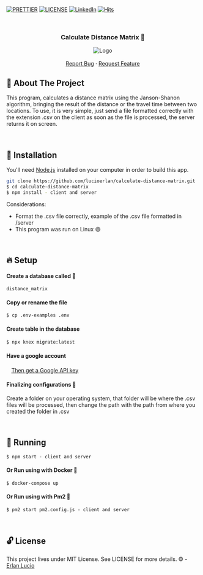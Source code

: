<!-- PROJECT SHIELDS -->

[![PRETTIER](https://img.shields.io/badge/code_style-prettier-ff69b4.svg?style=flat-square)](https://gitter.im/jlongster/prettie)
[![LICENSE](https://img.shields.io/github/license/arshadkazmi42/awesome-github-init.svg)](https://github.com/arshadkazmi42/awesome-github-init/LICENSE)
[![LinkedIn][linkedin-shield]](https://www.linkedin.com/in/erlanlucio/)
[![Hits](https://hits.seeyoufarm.com/api/count/incr/badge.svg?url=https%3A%2F%2Fgithub.com%2Flucioerlan%2Fcalculate-distance-matrix&count_bg=%23E71A18&title_bg=%23555555&icon=dependabot.svg&icon_color=%23E7E7E7&title=views&edge_flat=false)](https://hits.seeyoufarm.com)



<!-- PROJECT -->
<br />
<p align="center">
  <h3 align="center"> 

  Calculate Distance Matrix  :beginner:
  
  </h3> 
  <p align="center">
    <img src="https://user-images.githubusercontent.com/67064886/95764473-e611a880-0c86-11eb-8f01-c33e6b0e167c.gif" alt="Logo" >
    <br />
    <br />
    <a href="https://github.com/lucioerlan/calculate-distance-matrix/issues">Report Bug</a>
    ·
    <a href="https://github.com/lucioerlan/calculate-distance-matrix/issues">Request Feature</a>
  </p>
</p>



<!-- ABOUT THE PROJECT -->
## 🤔 About The Project

This program, calculates a distance matrix using the Janson-Shanon algorithm, bringing the result of the distance or the travel time between two locations. To use, it is very simple, just send a file formatted correctly with the extension .csv on the client as soon as the file is processed, the server returns it on screen.

<br>

<!-- INSTALLATION -->

## :hammer: Installation

You'll need [Node.js](https://nodejs.org) installed on your computer in order to build this app.

```bash
git clone https://github.com/lucioerlan/calculate-distance-matrix.git
$ cd calculate-distance-matrix
$ npm install - client and server
```

Considerations:
* Format the .csv file correctly, example of the .csv file formatted in /server
* This program was run on Linux :smile:



<br>

<!-- SETUP -->

## 🔥 Setup


#### Create a database called :elephant:
```
distance_matrix
```

#### Copy or rename the file
```
$ cp .env-examples .env
```

#### Create table in the database
```bash
$ npx knex migrate:latest
```

#### Have a google account

ㅤ[Then get a Google API key](https://developers.google.com/maps/documentation/javascript/get-api-key)

#### Finalizing configurations :dash:

Create a folder on your operating system, that folder will be where the .csv files
will be processed, then change the path with the path from where you created the
folder in .csv


<br>

<!-- RUNNING -->

## 🚀 Running

```
$ npm start - client and server
```

#### Or Run using with Docker 🐳

```
$ docker-compose up
```

#### Or Run using with Pm2 :city_sunset:

```
$ pm2 start pm2.config.js - client and server
```

<br>

<!-- LICENSE -->

## 🔓 License

This project lives under MIT License. See LICENSE for more details. © - [Erlan Lucio](https://www.linkedin.com/in/erlanlucio/)


<!-- MARKDOWN LINKS & IMAGES -->
<!-- https://www.markdownguide.org/basic-syntax/#reference-style-links -->
[contributors-shield]: https://img.shields.io/github/contributors/othneildrew/Best-README-Template.svg?style=flat-square
[contributors-url]: https://github.com/othneildrew/Best-README-Template/graphs/contributors
[forks-shield]: https://img.shields.io/github/forks/othneildrew/Best-README-Template.svg?style=flat-square
[forks-url]: https://github.com/othneildrew/Best-README-Template/network/members
[stars-shield]: https://img.shields.io/github/stars/othneildrew/Best-README-Template.svg?style=flat-square
[stars-url]: https://github.com/othneildrew/Best-README-Template/stargazers
[issues-shield]: https://img.shields.io/github/issues/othneildrew/Best-README-Template.svg?style=flat-square
[issues-url]: https://github.com/othneildrew/Best-README-Template/issues
[license-shield]: https://img.shields.io/github/license/othneildrew/Best-README-Template.svg?style=flat-square
[license-url]: https://github.com/othneildrew/Best-README-Template/blob/master/LICENSE.txt
[linkedin-shield]: https://img.shields.io/badge/-LinkedIn-black.svg?style=flat-square&logo=linkedin&colorB=555
[linkedin-url]: https://linkedin.com/in/othneildrew
[product-screenshot]: images/screenshot.png
